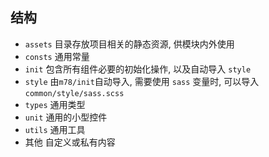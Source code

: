 ## 结构

- `assets` 目录存放项目相关的静态资源, 供模块内外使用
- `consts` 通用常量
- `init` 包含所有组件必要的初始化操作, 以及自动导入 `style`
- `style` 由`m78/init`自动导入, 需要使用 `sass` 变量时, 可以导入 `common/style/sass.scss`
- `types` 通用类型
- `unit` 通用的小型控件
- `utils` 通用工具
- 其他 自定义或私有内容
